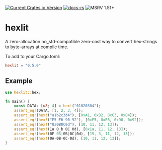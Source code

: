 [![Current Crates.io Version](https://img.shields.io/crates/v/hexlit.svg)](https://crates.io/crates/hexlit)
[![docs-rs](https://docs.rs/hexlit/badge.svg)](https://docs.rs/hexlit)
![MSRV 1.51+](https://img.shields.io/badge/rustc-1.51+-blue.svg)

# hexlit
A zero-allocation no_std-compatible zero-cost way to convert hex-strings to byte-arrays at compile time.

To add to your Cargo.toml:
```toml
hexlit = "0.5.0"
```

## Example
```rust
use hexlit::hex;

fn main() {
    const DATA: [u8; 4] = hex!("01020304");
    assert_eq!(DATA, [1, 2, 3, 4]);
    assert_eq!(hex!("a1b2c3d4"), [0xA1, 0xB2, 0xC3, 0xD4]);
    assert_eq!(hex!("E5 E6 90 92"), [0xE5, 0xE6, 0x90, 0x92]);
    assert_eq!(hex!("0a0B0C0d"), [10, 11, 12, 13]);
    assert_eq!(hex!(1a 0_b 0C 0d), [0x1a, 11, 12, 13]);
    assert_eq!(hex!(0F 03|0B|0C|0d), [15, 3, 11, 12, 13]);
    assert_eq!(hex!(0A-0B-0C-0d), [10, 11, 12, 13]);
}
```
